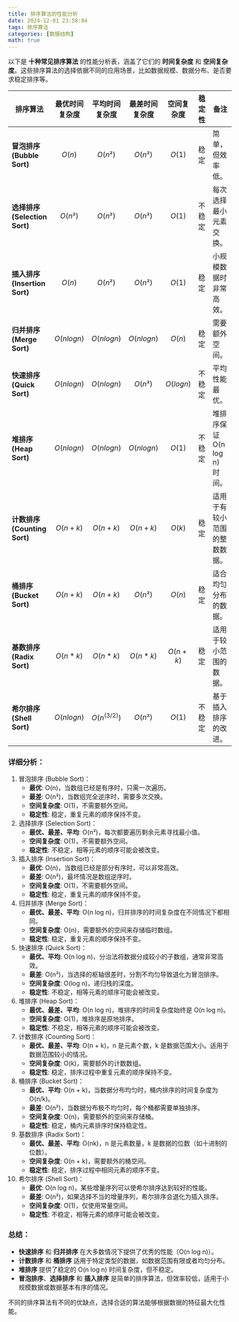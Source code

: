 ```yaml
---
title: 排序算法的性能分析
date: 2024-12-01 23:58:04
tags: 排序算法
categories: [数据结构]
math: true
---
```


以下是 **十种常见排序算法** 的性能分析表，涵盖了它们的 **时间复杂度** 和 **空间复杂度**。这些排序算法的选择依据不同的应用场景，比如数据规模、数据分布、是否要求稳定排序等。

| 排序算法                      | 最优时间复杂度 | 平均时间复杂度 | 最差时间复杂度 | 空间复杂度 | 稳定性 | 备注                         |
| ----------------------------- | -------------- | -------------- | -------------- | ---------- | ------ | ---------------------------- |
| **冒泡排序<br>(Bubble Sort)**    | $$O(n)$$       | $$O(n²)$$          | $$O(n²)$$          | $$O(1)$$       | 稳定   | 简单，但效率低。             |
| **选择排序<br>(Selection Sort)** | $$O(n²)$$         | $$O(n²)$$          | $$O(n²)$$          | $$O(1)$$       | 不稳定 | 每次选择最小元素交换。       |
| **插入排序<br>(Insertion Sort)** | $$O(n)$$           | $$O(n²)$$          | $$O(n²)$$          | $$O(1)$$       | 稳定   | 小规模数据时非常高效。       |
| **归并排序<br>(Merge Sort)**     | $$O(n log n)$$     | $$O(n log n)$$     | $$O(n log n)$$     | $$O(n)$$       | 稳定   | 需要额外空间。               |
| **快速排序<br>(Quick Sort)**     | $$O(n log n)$$     | $$O(n log n)$$     | $$O(n²)$$          | $$O(log n)$$   | 不稳定 | 平均性能最优。               |
| **堆排序<br>(Heap Sort)**        | $$O(n log n)$$     | $$O(n log n)$$     | $$O(n log n)$$     | $$O(1)$$       | 不稳定 | 堆排序保证 O(n log n) 时间。 |
| **计数排序<br>(Counting Sort)**  | $$O(n + k)$$       | $$O(n + k)$$       | $$O(n + k)$$       | $$O(k)$$       | 稳定   | 适用于有较小范围的整数数据。 |
| **桶排序<br>(Bucket Sort)**      | $$O(n + k)$$       | $$O(n + k)$$       | $$O(n²)$$          | $$O(n)$$       | 稳定   | 适合均匀分布的数据。         |
| **基数排序<br>(Radix Sort)**     | $$O(n*k)$$         | $$O(n*k)$$         | $$O(n*k)$$         | $$O(n + k)$$   | 稳定   | 适用于较小范围的数据。       |
| **希尔排序<br>(Shell Sort)**     | $$O(n log n)$$     | $$O(n^(3/2))$$     | $$O(n²)$$          | $$O(1)$$       | 不稳定 | 基于插入排序的改进。         |

### 详细分析：

1. 冒泡排序 (Bubble Sort)：
   - **最优**: O(n)，当数组已经是有序时，只需一次遍历。
   - **最差**: O(n²)，当数组完全逆序时，需要多次交换。
   - **空间复杂度**: O(1)，不需要额外空间。
   - **稳定性**: 稳定，重复元素的顺序保持不变。
2. 选择排序 (Selection Sort)：
   - **最优、最差、平均**: O(n²)，每次都要遍历剩余元素寻找最小值。
   - **空间复杂度**: O(1)，不需要额外空间。
   - **稳定性**: 不稳定，相等元素的顺序可能会被改变。
3. 插入排序 (Insertion Sort)：
   - **最优**: O(n)，当数组已经是部分有序时，可以非常高效。
   - **最差**: O(n²)，最坏情况是数组逆序时。
   - **空间复杂度**: O(1)，不需要额外空间。
   - **稳定性**: 稳定，重复元素的顺序保持不变。
4. 归并排序 (Merge Sort)：
   - **最优、最差、平均**: O(n log n)，归并排序的时间复杂度在不同情况下都相同。
   - **空间复杂度**: O(n)，需要额外的空间来存储临时数组。
   - **稳定性**: 稳定，重复元素的顺序保持不变。
5. 快速排序 (Quick Sort)：
   - **最优、平均**: O(n log n)，分治法将数据分成较小的子数组，通常非常高效。
   - **最差**: O(n²)，当选择的枢轴很差时，分割不均匀导致退化为冒泡排序。
   - **空间复杂度**: O(log n)，递归栈的深度。
   - **稳定性**: 不稳定，相等元素的顺序可能会被改变。
6. 堆排序 (Heap Sort)：
   - **最优、最差、平均**: O(n log n)，堆排序的时间复杂度始终是 O(n log n)。
   - **空间复杂度**: O(1)，堆排序是原地排序。
   - **稳定性**: 不稳定，相等元素的顺序可能会被改变。
7. 计数排序 (Counting Sort)：
   - **最优、最差、平均**: O(n + k)，n 是元素个数，k 是数据范围大小。适用于数据范围较小的情况。
   - **空间复杂度**: O(k)，需要额外的计数数组。
   - **稳定性**: 稳定，排序过程中重复元素的顺序保持不变。
8. 桶排序 (Bucket Sort)：
   - **最优、平均**: O(n + k)，当数据分布均匀时，桶内排序的时间复杂度为 O(n/k)。
   - **最差**: O(n²)，当数据分布极不均匀时，每个桶都需要单独排序。
   - **空间复杂度**: O(n)，需要额外的空间来存储桶。
   - **稳定性**: 稳定，桶内元素排序时保持稳定性。
9. 基数排序 (Radix Sort)：
   - **最优、最差、平均**: O(nk)，n 是元素数量，k 是数据的位数（如十进制的位数）。
   - **空间复杂度**: O(n + k)，需要额外的桶空间。
   - **稳定性**: 稳定，排序过程中相同元素的顺序不变。
10. 希尔排序 (Shell Sort)：
    - **最优**: O(n log n)，某些增量序列可以使希尔排序达到较好的性能。
    - **最差**: O(n²)，如果选择不当的增量序列，希尔排序会退化为插入排序。
    - **空间复杂度**: O(1)，仅使用常量空间。
    - **稳定性**: 不稳定，相等元素的顺序可能会被改变。

### 总结：

- **快速排序** 和 **归并排序** 在大多数情况下提供了优秀的性能（O(n log n)）。
- **计数排序** 和 **桶排序** 适用于特定类型的数据，如数据范围有限或者均匀分布。
- **堆排序** 提供了稳定的 O(n log n) 时间复杂度，但不稳定。
- **冒泡排序**、**选择排序** 和 **插入排序** 是简单的排序算法，但效率较低，适用于小规模数据或数据基本有序的情况。

不同的排序算法有不同的优缺点，选择合适的算法能够根据数据的特征最大化性能。
